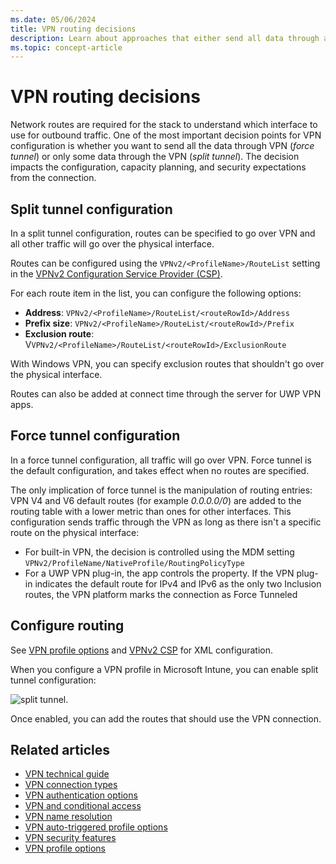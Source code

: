 ```yaml
---
ms.date: 05/06/2024
title: VPN routing decisions
description: Learn about approaches that either send all data through a VPN or only selected data. The one you choose impacts capacity planning and security expectations.
ms.topic: concept-article
---
```


# VPN routing decisions

Network routes are required for the stack to understand which interface to use for outbound traffic. One of the most important decision points for VPN configuration is whether you want to send all the data through VPN (*force tunnel*) or only some data through the VPN (*split tunnel*). The decision impacts the configuration, capacity planning, and security expectations from the connection.

## Split tunnel configuration

In a split tunnel configuration, routes can be specified to go over VPN and all other traffic will go over the physical interface.

Routes can be configured using the `VPNv2/<ProfileName>/RouteList` setting in the [VPNv2 Configuration Service Provider (CSP)](/windows/client-management/mdm/vpnv2-csp).

For each route item in the list, you can configure the following options:

- **Address**: `VPNv2/<ProfileName>/RouteList/<routeRowId>/Address`
- **Prefix size**: `VPNv2/<ProfileName>/RouteList/<routeRowId>/Prefix`
- **Exclusion route**: V`VPNv2/<ProfileName>/RouteList/<routeRowId>/ExclusionRoute`

With Windows VPN, you can specify exclusion routes that shouldn't go over the physical interface.

Routes can also be added at connect time through the server for UWP VPN apps.

## Force tunnel configuration

In a force tunnel configuration, all traffic will go over VPN. Force tunnel is the default configuration, and takes effect when no routes are specified.

The only implication of force tunnel is the manipulation of routing entries: VPN V4 and V6 default routes (for example *0.0.0.0/0*) are added to the routing table with a lower metric than ones for other interfaces. This configuration sends traffic through the VPN as long as there isn't a specific route on the physical interface:

- For built-in VPN, the decision is controlled using the MDM setting `VPNv2/ProfileName/NativeProfile/RoutingPolicyType`
- For a UWP VPN plug-in, the app controls the property. If the VPN plug-in indicates the default route for IPv4 and IPv6 as the only two Inclusion routes, the VPN platform marks the connection as Force Tunneled

## Configure routing

See [VPN profile options](vpn-profile-options.md) and [VPNv2 CSP](/windows/client-management/mdm/vpnv2-csp) for XML configuration.

When you configure a VPN profile in Microsoft Intune, you can enable split tunnel configuration:

![split tunnel.](images/vpn-split.png)

Once enabled, you can add the routes that should use the VPN connection.

## Related articles

- [VPN technical guide](vpn-guide.md)
- [VPN connection types](vpn-connection-type.md)
- [VPN authentication options](vpn-authentication.md)
- [VPN and conditional access](vpn-conditional-access.md)
- [VPN name resolution](vpn-name-resolution.md)
- [VPN auto-triggered profile options](vpn-auto-trigger-profile.md)
- [VPN security features](vpn-security-features.md)
- [VPN profile options](vpn-profile-options.md)